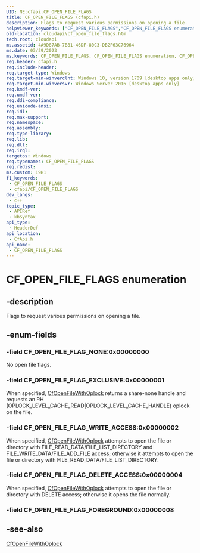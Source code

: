 ```yaml
---
UID: NE:cfapi.CF_OPEN_FILE_FLAGS
title: CF_OPEN_FILE_FLAGS (cfapi.h)
description: Flags to request various permissions on opening a file.
helpviewer_keywords: ["CF_OPEN_FILE_FLAGS","CF_OPEN_FILE_FLAGS enumeration","CF_OPEN_FILE_FLAG_DELETE_ACCESS","CF_OPEN_FILE_FLAG_EXCLUSIVE","CF_OPEN_FILE_FLAG_NONE","CF_OPEN_FILE_FLAG_WRITE_ACCESS","cfapi/CF_OPEN_FILE_FLAGS","cfapi/CF_OPEN_FILE_FLAG_DELETE_ACCESS","cfapi/CF_OPEN_FILE_FLAG_EXCLUSIVE","cfapi/CF_OPEN_FILE_FLAG_NONE","cfapi/CF_OPEN_FILE_FLAG_WRITE_ACCESS","cloudApi.cf_open_file_flags"]
old-location: cloudapi\cf_open_file_flags.htm
tech.root: cloudapi
ms.assetid: 4A9D87AB-7B81-46DF-80C3-DB2F63C76964
ms.date: 03/29/2023
ms.keywords: CF_OPEN_FILE_FLAGS, CF_OPEN_FILE_FLAGS enumeration, CF_OPEN_FILE_FLAG_DELETE_ACCESS, CF_OPEN_FILE_FLAG_EXCLUSIVE, CF_OPEN_FILE_FLAG_NONE, CF_OPEN_FILE_FLAG_WRITE_ACCESS, cfapi/CF_OPEN_FILE_FLAGS, cfapi/CF_OPEN_FILE_FLAG_DELETE_ACCESS, cfapi/CF_OPEN_FILE_FLAG_EXCLUSIVE, cfapi/CF_OPEN_FILE_FLAG_NONE, cfapi/CF_OPEN_FILE_FLAG_WRITE_ACCESS, cloudApi.cf_open_file_flags
req.header: cfapi.h
req.include-header: 
req.target-type: Windows
req.target-min-winverclnt: Windows 10, version 1709 [desktop apps only]
req.target-min-winversvr: Windows Server 2016 [desktop apps only]
req.kmdf-ver: 
req.umdf-ver: 
req.ddi-compliance: 
req.unicode-ansi: 
req.idl: 
req.max-support: 
req.namespace: 
req.assembly: 
req.type-library: 
req.lib: 
req.dll: 
req.irql: 
targetos: Windows
req.typenames: CF_OPEN_FILE_FLAGS
req.redist: 
ms.custom: 19H1
f1_keywords:
 - CF_OPEN_FILE_FLAGS
 - cfapi/CF_OPEN_FILE_FLAGS
dev_langs:
 - c++
topic_type:
 - APIRef
 - kbSyntax
api_type:
 - HeaderDef
api_location:
 - CfApi.h
api_name:
 - CF_OPEN_FILE_FLAGS
---
```


# CF_OPEN_FILE_FLAGS enumeration

## -description

Flags to request various permissions on opening a file.

## -enum-fields

### -field CF_OPEN_FILE_FLAG_NONE:0x00000000

No open file flags.

### -field CF_OPEN_FILE_FLAG_EXCLUSIVE:0x00000001

When specified, [CfOpenFileWithOplock](nf-cfapi-cfopenfilewithoplock.md) returns a share-none handle and requests an RH (OPLOCK_LEVEL_CACHE_READ\|OPLOCK_LEVEL_CACHE_HANDLE) oplock on the file.

### -field CF_OPEN_FILE_FLAG_WRITE_ACCESS:0x00000002

When specified, [CfOpenFileWithOplock](nf-cfapi-cfopenfilewithoplock.md) attempts to open the file or directory with FILE_READ_DATA/FILE_LIST_DIRECTORY and FILE_WRITE_DATA/FILE_ADD_FILE access; otherwise it attempts to open the file or directory with FILE_READ_DATA/FILE_LIST_DIRECTORY.

### -field CF_OPEN_FILE_FLAG_DELETE_ACCESS:0x00000004

When specified, [CfOpenFileWithOplock](nf-cfapi-cfopenfilewithoplock.md) attempts to open the file or directory with DELETE access; otherwise it opens the file normally.

### -field CF_OPEN_FILE_FLAG_FOREGROUND:0x00000008

## -see-also

[CfOpenFileWithOplock](nf-cfapi-cfopenfilewithoplock.md)

